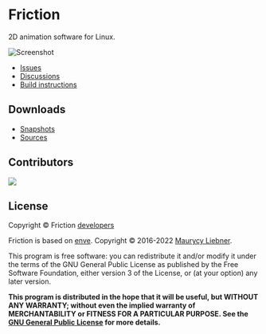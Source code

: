 # Friction

2D animation software for Linux.

![Screenshot](https://friction2d.com/assets/friction-screenshot-01.jpg)

* [Issues](https://github.com/friction2d/friction/issues)
* [Discussions](https://github.com/friction2d/friction/discussions)
* [Build instructions](docs/Linux-build.md)

## Downloads

* [Snapshots](https://sourceforge.net/projects/friction/files/snapshots/)
* [Sources](https://sourceforge.net/projects/friction/files/source/)

## Contributors

<a href = "https://github.com/friction2d/friction/graphs/contributors">
  <img src = "https://contrib.rocks/image?repo=friction2d/friction"/>
</a>

## License

Copyright &copy; Friction [developers](https://github.com/friction2d/friction/graphs/contributors)

Friction is based on [enve](https://github.com/MaurycyLiebner/enve). Copyright &copy; 2016-2022 [Maurycy Liebner](https://github.com/MaurycyLiebner).

This program is free software: you can redistribute it and/or modify it under the terms of the GNU General Public License as published by the Free Software Foundation, either version 3 of the License, or (at your option) any later version.

**This program is distributed in the hope that it will be useful, but WITHOUT ANY WARRANTY; without even the implied warranty of MERCHANTABILITY or FITNESS FOR A PARTICULAR PURPOSE.  See the [GNU General Public License](LICENSE.md) for more details.**
